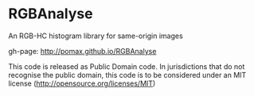 RGBAnalyse
==========

An RGB-HC histogram library for same-origin images

gh-page: http://pomax.github.io/RGBAnalyse

This code is released as Public Domain code. In jurisdictions that do not recognise the public domain, this code is to be considered under an MIT license (http://opensource.org/licenses/MIT)
